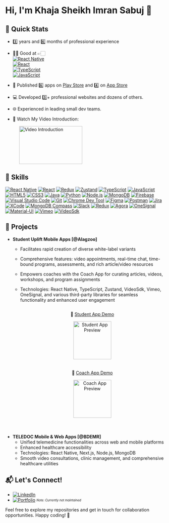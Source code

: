 # Hi, I'm Khaja Sheikh Imran Sabuj 👋


  ## 🚀 Quick Stats
  - 3️⃣ years and 6️⃣ months of professional experience
  - 👨‍💻 Good at 👉🏻  
  [![React Native](https://img.shields.io/badge/React_Native-%231DA1F2?logo=react&logoColor=white)](https://reactnative.dev/)  
  [![React](https://img.shields.io/badge/React-%2361DAFB?logo=react&logoColor=white)](https://reactjs.org/)  
  [![TypeScript](https://img.shields.io/badge/TypeScript-007ACC?logo=typescript&logoColor=white)](https://www.typescriptlang.org/)  
  [![JavaScript](https://img.shields.io/badge/JavaScript-%23F7DF1E?logo=javascript&logoColor=black)](https://developer.mozilla.org/en-US/docs/Web/JavaScript)

  - 📱 Published 6️⃣ apps on [Play Store](https://img.shields.io/badge/Play_Store-%2300ACCE?logo=google-play&logoColor=white) and 4️⃣ on [App Store](https://img.shields.io/badge/App_Store-%2319B1EA?logo=app-store&logoColor=white)
  - 💻 Developed 3️⃣+ professional websites and dozens of others.
  - 🌐 Experienced in leading small dev teams.
  - 🎥 Watch My Video Introduction: 

    <!-- Video Introduction Preview -->
    <a href="https://www.youtube.com/watch?v=77od5yzPn1Q" style="margin-left: 20px;">
      <img src="https://img.youtube.com/vi/77od5yzPn1Q/0.jpg" alt="Video Introduction" width="200px" height="120px">
    </a>

## 🚀 Skills
[![React Native](https://img.shields.io/badge/React_Native-%231DA1F2?logo=react&logoColor=white)](https://reactnative.dev/)
[![React](https://img.shields.io/badge/React-%2361DAFB?logo=react&logoColor=white)](https://reactjs.org/)
[![Redux](https://img.shields.io/badge/Redux-%23764ABC?logo=redux&logoColor=white)](https://redux.js.org/)
[![Zustand](https://img.shields.io/badge/Zustand-%232c3e50?color=brown&logoColor=white)](https://zustand-demo.pmnd.rs/)
[![TypeScript](https://img.shields.io/badge/TypeScript-%23007ACC?logo=typescript&logoColor=white)](https://www.typescriptlang.org/)
[![JavaScript](https://img.shields.io/badge/JavaScript-%23F7DF1E?logo=javascript&logoColor=black)](https://developer.mozilla.org/en-US/docs/Web/JavaScript)
[![HTML5](https://img.shields.io/badge/HTML5-%23E34F26?logo=html5&logoColor=white)](https://developer.mozilla.org/en-US/docs/Web/HTML)
[![CSS3](https://img.shields.io/badge/CSS3-%231572B6?logo=css3&logoColor=white)](https://developer.mozilla.org/en-US/docs/Web/CSS)
[![Java](https://img.shields.io/badge/Java-%23ED8B00?color=red&logoColor=white)](https://www.java.com/)
[![Python](https://img.shields.io/badge/Python-%233776AB?logo=python&logoColor=white)](https://www.python.org/)
[![Node.js](https://img.shields.io/badge/Node.js-%23339933?logo=node.js&logoColor=white)](https://nodejs.org/)
[![MongoDB](https://img.shields.io/badge/MongoDB-%2347A248?logo=mongodb&logoColor=white)](https://www.mongodb.com/)
[![Firebase](https://img.shields.io/badge/Firebase-%23FFCA28?logo=firebase&logoColor=black)](https://firebase.google.com/)
[![Visual Studio Code](https://img.shields.io/badge/VS_Code-%23007ACC?logo=visual-studio-code&logoColor=white)](https://code.visualstudio.com/)
[![Git](https://img.shields.io/badge/Git-%23F05032?logo=git&logoColor=white)](https://git-scm.com/)
[![Chrome Dev Tool](https://img.shields.io/badge/Chrome_Dev_Tool-%234285F4?logo=google-chrome&logoColor=white)](https://developers.google.com/web/tools/chrome-devtools)
[![Figma](https://img.shields.io/badge/Figma-%23F24E1E?logo=figma&logoColor=white)](https://www.figma.com/)
[![Postman](https://img.shields.io/badge/Postman-%23FF6C37?logo=postman&logoColor=white)](https://www.postman.com/)
[![Jira](https://img.shields.io/badge/Jira-%230A83DC?logo=jira&logoColor=white)](https://www.atlassian.com/software/jira)
[![XCode](https://img.shields.io/badge/XCode-%23147EFB?logo=xcode&logoColor=white)](https://developer.apple.com/xcode/)
[![MongoDB Compass](https://img.shields.io/badge/MongoDB_Compass-%2347A248?logo=mongodb&logoColor=white)](https://www.mongodb.com/products/compass)
[![Slack](https://img.shields.io/badge/Slack-%234A154B?logo=slack&logoColor=white)](https://slack.com/)
[![Redux](https://img.shields.io/badge/Redux-%23764ABC?logo=redux&logoColor=white)](https://redux.js.org/)
[![Agora](https://img.shields.io/badge/Agora-%2300AEF9?logo=agora&logoColor=white)](https://www.agora.io/)
[![OneSignal](https://img.shields.io/badge/OneSignal-%23FF5500?logo=onesignal&logoColor=white)](https://onesignal.com/)
[![Material-UI](https://img.shields.io/badge/MUI-%230081CB?logo=material-ui&logoColor=white)](https://mui.com/)
[![Vimeo](https://img.shields.io/badge/Vimeo-%23000000?logo=vimeo&logoColor=white)](https://vimeo.com/)
[![VideoSdk](https://img.shields.io/badge/VideoSdk-%23FF4500?logo=video&logoColor=white)](https://example.com/videosdk)  <!-- Replace with the actual link -->


## 📱 Projects
- **Student Uplift Mobile Apps [@Alagzoo]**
  - Facilitates rapid creation of diverse white-label variants
  - Comprehensive features: video appointments, real-time chat, time-bound programs, assessments, and rich article/video resources
  - Empowers coaches with the Coach App for curating articles, videos, workshops, and program assignments
  - Technologies: React Native, TypeScript, Zustand, VideoSdk, Vimeo, OneSignal, and various third-party libraries for seamless functionality and enhanced user engagement
    
     <div style="display: flex; flex-direction: column; align-items: center; margin-bottom: 20px; nargin-left: 50px">
      <div style="text-align: center;">
        <p>🎥 <a href="https://youtu.be/CewcTH9nGsE">Student App Demo</a></p>
        <a href="https://www.youtube.com/watch?v=CewcTH9nGsE">
          <img src="https://img.youtube.com/vi/CewcTH9nGsE/0.jpg" alt="Student App Preview" width="120px" height="120px">
        </a>
      </div>
    
      <div style="text-align: center; margin-top: 20px;">
        <p>🎥 <a href="https://youtu.be/JUnCmITmHR4">Coach App Demo</a></p>
        <a href="https://www.youtube.com/watch?v=JUnCmITmHR4">
          <img src="https://img.youtube.com/vi/JUnCmITmHR4/0.jpg" alt="Coach App Preview" width="120px" height="120px">
        </a>
      </div>
    </div>

<br />


- **TELEDOC Mobile & Web Apps [@BDEMR]**
  - Unified telemedicine functionalities across web and mobile platforms
  - Enhanced healthcare accessibility
  - Technologies: React Native, Next.js, Node.js, MongoDB
  - Smooth video consultations, clinic management, and comprehensive healthcare utilities

## 📬 Let's Connect!
- [![LinkedIn](https://img.shields.io/badge/LinkedIn-0077B5?style=flat&logo=linkedin&logoColor=white&logoWidth=20)](https://www.linkedin.com/in/skimransabuj)
- [![Portfolio](https://img.shields.io/badge/Portfolio-00C7B7?style=flat&logo=github&logoColor=white&logoWidth=20)](https://skimransabuj.netlify.app/) <sub><sup>*Note: Currently not maintained*</sup></sub>




Feel free to explore my repositories and get in touch for collaboration opportunities. Happy coding! 🚀
